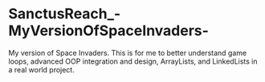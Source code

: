 # SanctusReach_-MyVersionOfSpaceInvaders-
My version of Space Invaders. This is for me to better understand game loops, advanced OOP integration and design, ArrayLists, and LinkedLists in a real world project.
